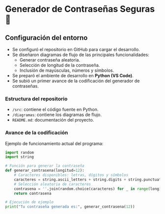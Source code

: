 # Generador de Contraseñas Seguras 🔐

## Configuración del entorno

- Se configuró el repositorio en GitHub para cargar el desarrollo.
- Se diseñaron diagramas de flujo de las principales funcionalidades:
  - Generar contraseña aleatoria.
  - Selección de longitud de la contraseña.
  - Inclusión de mayúsculas, números y símbolos.
- Se preparó el ambiente de desarrollo en **Python (VS Code)**.
- Se subió un primer avance de la codificación del generador de contraseñas.

###  Estructura del repositorio
- `/src`: contiene el código fuente en Python.
- `/diagramas`: contiene los diagramas de flujo.
- `README.md`: documentación del proyecto.

###  Avance de la codificación
Ejemplo de funcionamiento actual del programa:

```python
import random
import string

# Función para generar la contraseña
def generar_contrasena(longitud=12):
    # Caracteres disponibles: letras, dígitos y símbolos
    caracteres = string.ascii_letters + string.digits + string.punctuation
    # Selección aleatoria de caracteres
    contrasena = ''.join(random.choice(caracteres) for _ in range(longitud))
    return contrasena

# Ejecución de ejemplo
print("Tu contraseña generada es:", generar_contrasena(12))
